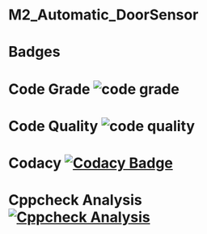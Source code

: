 # M2_Automatic_DoorSensor





# Badges 


# Code Grade ![code grade](https://api.codiga.io/project/32949/status/svg)



# Code Quality ![code quality](https://api.codiga.io/project/32949/score/svg)



# Codacy [![Codacy Badge](https://app.codacy.com/project/badge/Grade/b2a4bd3e91de4b49a735c06c28290889)](https://www.codacy.com/gh/Balaji-Gopalakrishnan/M2_Automatic_DoorSensor/dashboard?utm_source=github.com&amp;utm_medium=referral&amp;utm_content=Balaji-Gopalakrishnan/M2_Automatic_DoorSensor&amp;utm_campaign=Badge_Grade)



# Cppcheck Analysis [![Cppcheck Analysis](https://github.com/Balaji-Gopalakrishnan/M2_Automatic_DoorSensor/actions/workflows/Cppcheck_analaysis.yml/badge.svg)](https://github.com/Balaji-Gopalakrishnan/M2_Automatic_DoorSensor/actions/workflows/Cppcheck_analaysis.yml)



